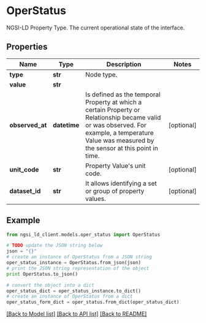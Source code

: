 # OperStatus

NGSI-LD Property Type. The current operational state of the interface.

## Properties
Name | Type | Description | Notes
------------ | ------------- | ------------- | -------------
**type** | **str** | Node type.  | 
**value** | **str** |  | 
**observed_at** | **datetime** | Is defined as the temporal Property at which a certain Property or Relationship became valid or was observed. For example, a temperature Value was measured by the sensor at this point in time.  | [optional] 
**unit_code** | **str** | Property Value&#39;s unit code.  | [optional] 
**dataset_id** | **str** | It allows identifying a set or group of property values.  | [optional] 

## Example

```python
from ngsi_ld_client.models.oper_status import OperStatus

# TODO update the JSON string below
json = "{}"
# create an instance of OperStatus from a JSON string
oper_status_instance = OperStatus.from_json(json)
# print the JSON string representation of the object
print OperStatus.to_json()

# convert the object into a dict
oper_status_dict = oper_status_instance.to_dict()
# create an instance of OperStatus from a dict
oper_status_form_dict = oper_status.from_dict(oper_status_dict)
```
[[Back to Model list]](../README.md#documentation-for-models) [[Back to API list]](../README.md#documentation-for-api-endpoints) [[Back to README]](../README.md)


